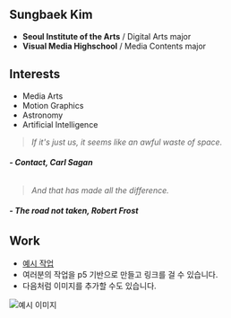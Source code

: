 ## Sungbaek Kim
 * **Seoul Institute of the Arts** / Digital Arts major
 * **Visual Media Highschool** / Media Contents major

## Interests
 * Media Arts
 * Motion Graphics
 * Astronomy
 * Artificial Intelligence

 > *If it's just us, it seems like an awful waste of space.*

 ###### **- Contact, Carl Sagan**
 > *And that has made all the difference.*

 ###### **- The road not taken, Robert Frost**

## Work
 * [예시 작업](./example/)
 * 여러분의 작업을 p5 기반으로 만들고 링크를 걸 수 있습니다.
 * 다음처럼 이미지를 추가할 수도 있습니다.

 ![예시 이미지](./example_img.png)
